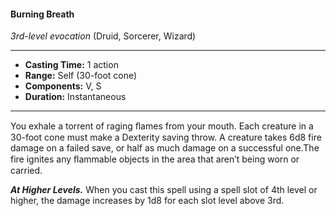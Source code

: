 #### Burning Breath
*3rd-level evocation* (Druid, Sorcerer, Wizard)
___
- **Casting Time:** 1 action
- **Range:** Self (30-foot cone)
- **Components:** V, S
- **Duration:** Instantaneous
---
You exhale a torrent of raging ﬂames from your mouth. Each creature in a 30-foot cone must make a Dexterity saving throw. A creature takes 6d8 fire damage on a failed save, or half as much damage on a successful one.The fire ignites any ﬂammable objects in the area that aren’t being worn or carried.

***At Higher Levels.*** When you cast this spell using a spell slot of 4th level or higher, the damage increases by 1d8 for each slot level above 3rd.
